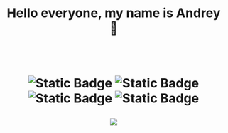 <h1 align="center"> Hello everyone, my name is Andrey 👋 

<br><div align="center">
<img alt="Static Badge" src="https://img.shields.io/badge/Java%20Script-%23F7DF1E?style=for-the-badge&logo=javascript&labelColor=black">
<img alt="Static Badge" src="https://img.shields.io/badge/HTML-%23E34F26?style=for-the-badge&logo=html5&labelColor=black">
<img alt="Static Badge" src="https://img.shields.io/badge/CSS-%231572B6?style=for-the-badge&logo=css3&logoColor=%231572B6&labelColor=black">
    <img alt="Static Badge" src="https://img.shields.io/badge/JDK-eb7f0c?style=for-the-badge&logo=openjdk&labelColor=black"> 
</div>

[![](./0-profile-details.svg)](https://github.com/vn7n24fzkq/github-profile-summary-cards)
